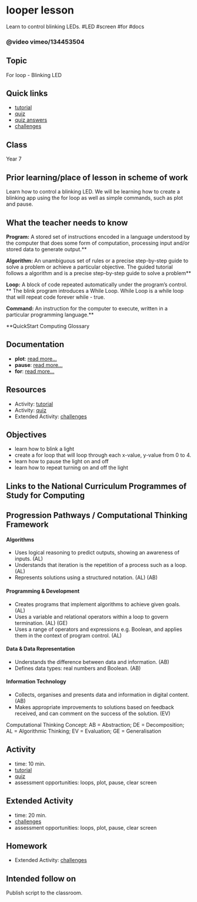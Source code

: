 # looper lesson

Learn to control blinking LEDs. #LED #screen  #for #docs

### @video vimeo/134453504

## Topic

For loop - Blinking LED

## Quick links

* [tutorial](/microbit/lessons/looper/tutorial)
* [quiz](/microbit/lessons/looper/quiz)
* [quiz answers](/microbit/lessons/looper/quiz-answers)
* [challenges](/microbit/lessons/looper/challenges)

## Class

Year 7

## Prior learning/place of lesson in scheme of work

Learn how to control a blinking LED. We will be learning how to create a blinking app using the for loop as well as simple commands, such as plot and pause.

## What the teacher needs to know

**Program:** A stored set of instructions encoded in a language understood by the computer that does some form of computation, processing input and/or stored data to generate output.**

**Algorithm:** An unambiguous set of rules or a precise step-by-step guide to solve a problem or achieve a particular objective. The guided tutorial follows a algorithm and is a precise step-by-step guide to solve a problem**

**Loop:** A block of code repeated automatically under the program’s control. ** The blink program introduces a While Loop. While Loop is a while loop that will repeat code forever while - true.

**Command:** An instruction for the computer to execute, written in a particular programming language.**

**QuickStart Computing Glossary

## Documentation

* **plot**: [read more...](/microbit/reference/led/plot)
* **pause**: [read more...](/microbit/reference/basic/pause)
* **for**: [read more...](/microbit/reference/loops/for)

## Resources

* Activity: [tutorial](/microbit/lessons/looper/tutorial)
* Activity: [quiz](/microbit/lessons/looper/quiz)
* Extended Activity: [challenges](/microbit/lessons/looper/challenges)

## Objectives

* learn how to blink a light
* create a for loop that will loop through each x-value, y-value from 0 to 4.
* learn how to pause the light on and off
* learn how to repeat turning on and off the light

## Links to the National Curriculum Programmes of Study for Computing

## Progression Pathways / Computational Thinking Framework

#### Algorithms

* Uses logical reasoning to predict outputs, showing an awareness of inputs. (AL)
* Understands that iteration is the repetition of a process such as a loop. (AL)
* Represents solutions using a structured notation. (AL) (AB)

#### Programming & Development

* Creates programs that implement algorithms to achieve given goals. (AL)
* Uses a variable and relational operators within a loop to govern termination. (AL) (GE)
* Uses a range of operators and expressions e.g. Boolean, and applies them in the context of program control. (AL)

#### Data & Data Representation

* Understands the difference between data and information. (AB)
* Defines data types: real numbers and Boolean. (AB)

#### Information Technology

*  Collects, organises and presents data and information in digital content. (AB)
* Makes appropriate improvements to solutions based on feedback received, and can comment on the success of the solution. (EV)

Computational Thinking Concept: AB = Abstraction; DE = Decomposition; AL = Algorithmic Thinking; EV = Evaluation; GE = Generalisation

## Activity

* time: 10 min.
* [tutorial](/microbit/lessons/looper/tutorial)
* [quiz](/microbit/lessons/looper/quiz)
* assessment opportunities: loops, plot, pause, clear screen

## Extended Activity

* time: 20 min.
* [challenges](/microbit/lessons/looper/challenges)
* assessment opportunities: loops, plot, pause, clear screen

## Homework

* Extended Activity: [challenges](/microbit/lessons/looper/challenges)

## Intended follow on

Publish script to the classroom.

